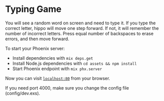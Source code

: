 # Typing Game

You will see a random word on screen and need to type it. If you type the correct letter, hippo
will move one step forward. If not, it will remember the number of incorrect letters. Press equal number of backspaces to erase errors, and then move forward.

To start your Phoenix server:

  * Install dependencies with `mix deps.get`
  * Install Node.js dependencies with `cd assets && npm install`
  * Start Phoenix endpoint with `mix phx.server`

Now you can visit [`localhost:80`](http://localhost:80) from your browser.

If you need port 4000, make sure you change the config file (config/dev.exs).
